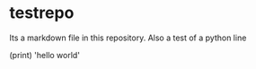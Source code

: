 # testrepo

Its a markdown file in this repository.
Also a test of a python line

(print) 'hello world'

